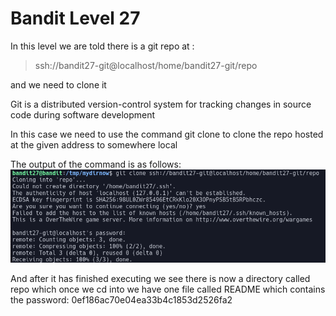# Bandit Level 27

In this level we are told there is a git repo at :
> ssh://bandit27-git@localhost/home/bandit27-git/repo

and we need to clone it


Git is a distributed version-control system for tracking changes in source code during software development

In this case we need to use the command git clone to clone the repo hosted at the given address to somewhere local

The output of the command is as follows:
![e102cbc8.png](../src/e102cbc8.png)

And after it has finished executing we see there is now a directory called repo which once we cd into we have one file called README which contains the password: 0ef186ac70e04ea33b4c1853d2526fa2
